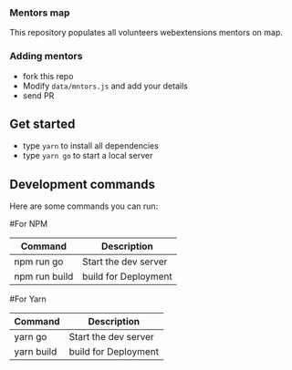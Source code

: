 ### Mentors map

This repository populates all volunteers webextensions mentors on map.

### Adding mentors

- fork this repo
- Modify `data/mntors.js` and add your details
- send PR

## Get started

* type `yarn` to install all dependencies
* type `yarn go` to start a local server 

## Development commands

Here are some commands you can run:

#For NPM

| Command                     | Description          |
|-----------------------------|----------------------|
| npm run go                  | Start the dev server |
| npm run build               | build for Deployment |


#For Yarn

| Command                     | Description          |
|-----------------------------|----------------------|
| yarn go                     | Start the dev server |
| yarn build                  | build for Deployment |
